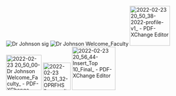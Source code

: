 ![Dr  Johnson sig](https://user-images.githubusercontent.com/1960441/155446948-480b1edd-5b44-4c34-aa05-9a6f32c83a8b.png)
![Dr  Johnson Welcome_Faculty](https://user-images.githubusercontent.com/1960441/155446999-2aa579b1-f5bc-455c-a7b5-9b290c7b7f3c.png)
<img width="109" alt="2022-02-23 20_50_38-2022-profile-v1_ - PDF-XChange Editor" src="https://user-images.githubusercontent.com/1960441/155448539-7b5a73ab-182a-43a2-87a9-840fe94396dd.png">
<img width="96" alt="2022-02-23 20_50_00-Dr  Johnson Welcome_Faculty_ - PDF-XChange Editor" src="https://user-images.githubusercontent.com/1960441/155448543-fc3b212c-24a8-4c00-a845-2f763d34f87c.png">
<img width="75" alt="2022-02-23 20_51_32-OPRFHS Banner_final_ - PDF-XChange Editor" src="https://user-images.githubusercontent.com/1960441/155448544-ce8af20b-080e-4f4d-bb16-543e77229a69.png">
<img width="118" alt="2022-02-23 20_56_44-Insert_Top 10_Final_ - PDF-XChange Editor" src="https://user-images.githubusercontent.com/1960441/155449184-944e1e77-5569-4808-a55a-99fd8d0f2040.png">
